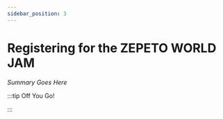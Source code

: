 ```yaml
---
sidebar_position: 3
---
```


# Registering for the ZEPETO WORLD JAM

_Summary Goes Here_

:::tip Off You Go!

<QuestButton text="Happy Questing" link='' />

:::

